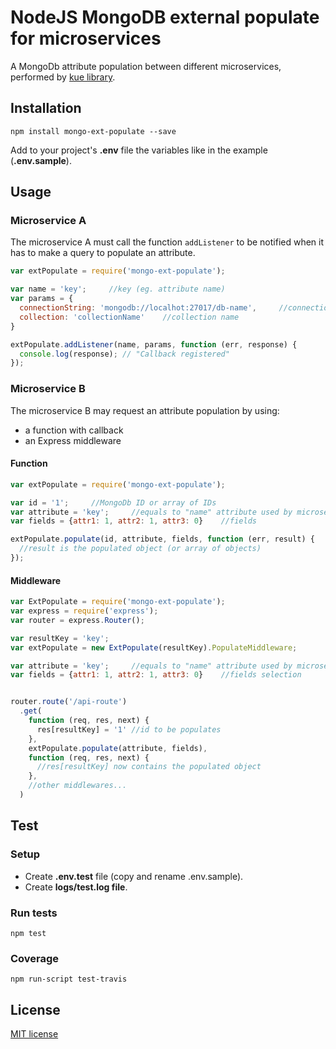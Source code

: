 # NodeJS MongoDB external populate for microservices

A MongoDb attribute population between different microservices, performed by [kue library](https://github.com/Automattic/kue). 

## Installation

```
npm install mongo-ext-populate --save
```

Add to your project's **.env** file the variables like in the example (**.env.sample**).

## Usage

### Microservice A

The microservice A must call the function ```addListener``` to be notified when it has to make a query to populate an attribute.

```js
var extPopulate = require('mongo-ext-populate');

var name = 'key';     //key (eg. attribute name)
var params = {
  connectionString: 'mongodb://localhot:27017/db-name',     //connection string to database
  collection: 'collectionName'    //collection name
}

extPopulate.addListener(name, params, function (err, response) {
  console.log(response); // "Callback registered"
});
```

### Microservice B

The microservice B may request an attribute population by using:

* a function with callback
* an Express middleware

#### Function

```js
var extPopulate = require('mongo-ext-populate');

var id = '1';     //MongoDb ID or array of IDs
var attribute = 'key';     //equals to "name" attribute used by microservice A
var fields = {attr1: 1, attr2: 1, attr3: 0}    //fields

extPopulate.populate(id, attribute, fields, function (err, result) {
  //result is the populated object (or array of objects)
});
```

#### Middleware

```js
var ExtPopulate = require('mongo-ext-populate');
var express = require('express');
var router = express.Router();

var resultKey = 'key';
var extPopulate = new ExtPopulate(resultKey).PopulateMiddleware;

var attribute = 'key';     //equals to "name" attribute used by microservice A
var fields = {attr1: 1, attr2: 1, attr3: 0}    //fields selection


router.route('/api-route')
  .get(
    function (req, res, next) {
      res[resultKey] = '1' //id to be populates
    },
    extPopulate.populate(attribute, fields),
    function (req, res, next) {
      //res[resultKey] now contains the populated object
    },
    //other middlewares...
  )

```

## Test

### Setup

* Create **.env.test** file (copy and rename .env.sample).
* Create **logs/test.log file**.

### Run tests
```
npm test
```

### Coverage

```
npm run-script test-travis
```

## License

[MIT license](LICENSE)
